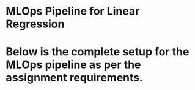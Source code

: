 # MLOps Pipeline for Linear Regression

# Below is the complete setup for the MLOps pipeline as per the assignment requirements.